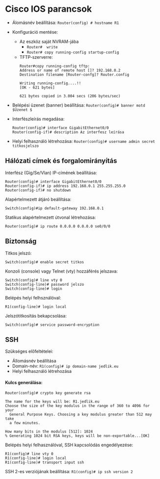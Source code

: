 # Cisco IOS parancsok
- Álomásnév beállítása: `Router(config) # hostname R1`

- Konfiguráció mentése:
    - Az eszköz saját NVRAM-jába
        - `Router#  write`
        - `Router# copy running-config startup-config`
    - TFTP-szerverre: 
        ```
        Router#copy running-config tftp: 
        Address or name of remote host []? 192.168.0.2
        Destination filename [Router-confg]? Router.config

        Writing running-config....!!
        [OK - 621 bytes]

        621 bytes copied in 3.004 secs (206 bytes/sec)
        ```


-  Belépési üzenet (banner) beállítása: `Router(config)# banner motd $Üzenet $`
- Interfészleírás megadása:
    ```
    Router(config)# interface GigabitEthernet0/0
    Router(config-if)# description Az interfesz leírása
    ```

- Helyi felhasználó létrehozása: `Router(config)# username admin secret titkosjelszo`

## Hálózati címek és forgalomirányítás

Interfész (Gig/Se/Vlan) IP-címének beállítása:
```
Router(config)# interface GigabitEthernet0/0
Router(config-if)# ip address 192.168.0.1 255.255.255.0
Router(config-if)# no shutdown
```

Alapértelmezett átjáró beállítása: 
```
Switch(config)#ip default-gateway 192.168.0.1
```

Statikus alapértelmezett útvonal létrehozása:
```
Router(config)# ip route 0.0.0.0 0.0.0.0 se0/0/0
```

## Biztonság

Titkos jelszó:
```
Switch(config)# enable secret titkos
```

Konzoli (console) vagy Telnet (vty) hozzáférés jelszava:
```
Switch(config)# line vty 0
Switch(config-line)# password jelszo
Switch(config-line)# login
```
Belépés helyi felhsználóval:
```
R1(config-line)# login local
```

Jelszótitkosítás bekapcsolása:
```
Switch(config)# service password-encryption
```

## SSH
Szükséges előfeltételei:
- Állomásnév beállítása
- Domain-név: `R1(config)# ip domain-name jedlik.eu`
- Helyi felhasználó létrehozása
#### Kulcs  generálása:

```
Router(config)# crypto key generate rsa

The name for the keys will be: R1.jedlik.eu
Choose the size of the key modulus in the range of 360 to 4096 for your
  General Purpose Keys. Choosing a key modulus greater than 512 may take
  a few minutes.

How many bits in the modulus [512]: 1024
% Generating 1024 bit RSA keys, keys will be non-exportable...[OK]
```
Belépés helyi felhasználóval, SSH kapcsolódás engedélyezése:
```
R1(config)# line vty 0
R1(config-line)# login local
R1(config-line)# transport input ssh
```
SSH 2-es verziójának beállítása: `R1(config)# ip ssh version 2`
